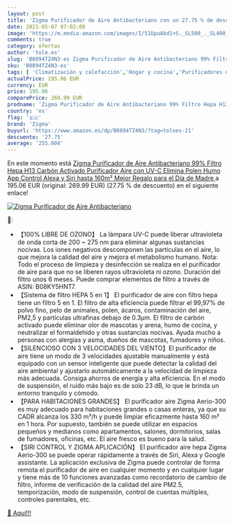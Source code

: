 ```yaml
---
layout: post
title: 'Zigma Purificador de Aire Antibacteriano con un 27.75 % de descuento'
date: 2021-05-07 07:02:08
image: 'https://m.media-amazon.com/images/I/51UpuAbd1+S._SL500_._SL400_.jpg'
comments: true
category: ofertas
author: 'tole.es'
slug: 'B0894TZ4N3-es Zigma Purificador de Aire Antibacteriano 99% Filtro Hepa...'
sku: 'B0894TZ4N3-es'
tags: [ 'Climatización y calefacción','Hogar y cocina','Purificadores de aire','alexa','zigma', ]
actualPrice: 195.06 EUR
currency: EUR
price: 195.06
comparePrice: 269.99 EUR
prodname: 'Zigma Purificador de Aire Antibacteriano 99% Filtro Hepa H13 Carbón Activado Purificador Aire con UV-C  Elimina Polen Humo  App Control Alexa y Siri  hasta 160m²  Mejor Regalo para el Día de Madre '
country: 'es'
flag: '🇪🇸'
brand: 'Zigma'
buyurl: 'https://www.amazon.es/dp/B0894TZ4N3/?tag=tolees-21'
descuento: '27.75'
average: '255.004'
---
```


En este momento está [Zigma Purificador de Aire Antibacteriano 99% Filtro Hepa H13 Carbón Activado Purificador Aire con UV-C  Elimina Polen Humo  App Control Alexa y Siri  hasta 160m²  Mejor Regalo para el Día de Madre ](https://www.amazon.es/dp/B0894TZ4N3/?tag=tolees-21) a 195.06 EUR (original: 269.99 EUR) (27.75 %  de descuento) en el siguiente enlace!

[![Zigma Purificador de Aire Antibacteriano](https://m.media-amazon.com/images/I/51UpuAbd1+S._SL500_._SL400_.jpg)](https://www.amazon.es/dp/B0894TZ4N3/?tag=tolees-21)

🔎:

- 【100% LIBRE DE OZONO】 La lámpara UV-C puede liberar ultravioleta de onda corta de 200 ~ 275 nm para eliminar algunas sustancias nocivas. Los iones negativos descomponen las partículas en el aire, lo que mejora la calidad del aire y mejora el metabolismo humano. Nota: Todo el proceso de limpieza y desinfección se realiza en el purificador de aire para que no se liberen rayos ultravioleta ni ozono. Duración del filtro unos 6 meses. Puede comprar elementos de filtro a través de ASIN: B08KY5HNT7.
- 【Sistema de filtro HEPA 5 en 1】 El purificador de aire con filtro hepa tiene un filtro 5 en 1. El filtro de alta eficiencia puede filtrar el 99,97% de polvo fino, pelo de animales, polen, ácaros, contaminación del aire, PM2,5 y partículas ultrafinas debajo de 0.3μm. El filtro de carbón activado puede eliminar olor de mascotas y arena, humo de cocina, y neutralizar el formaldehído y otras sustancias nocivas. Ayuda mucho a personas con alergias y asma, dueños de mascotas, fumadores y niños.
- 【SILENCIOSO CON 3 VELOCIDADES DEL VIENTO】El purificador de aire tiene un modo de 3 velocidades ajustable manualmente y está equipado con un sensor inteligente que puede detectar la calidad del aire ambiental y ajustarlo automáticamente a la velocidad de limpieza más adecuada. Consiga ahorros de energía y alta eficiencia. En el modo de suspensión, el ruido más bajo es de solo 23 dB, lo que le brinda un entorno tranquilo y cómodo.
- 【PARA HABITACIONES GRANDES】 El purificador aire Zigma Aerio-300 es muy adecuado para habitaciones grandes o casas enteras, ya que su CADR alcanza los 330 m³/h y puede limpiar eficazmente hasta 160 m² en 1 hora. Por supuesto, también se puede utilizar en espacios pequeños y medianos como apartamentos, salones, dormitorios, salas de fumadores, oficinas, etc. El aire fresco es bueno para la salud.
- 【SIRI CONTROL Y ZIGMA APLICACIÓN】 El purificador aire hepa Zigma Aerio-300 se puede operar rápidamente a través de Siri, Alexa y Google assistante. La aplicación exclusiva de Zigma puede controlar de forma remota el purificador de aire en cualquier momento y en cualquier lugar y tiene más de 10 funciones avanzadas como recordatorio de cambio de filtro, informe de verificación de la calidad del aire PM2.5, temporización, modo de suspensión, control de cuentas múltiples, controles parentales, etc.

[🛒 Aquí!!!](https://www.amazon.es/dp/B0894TZ4N3/?tag=tolees-21)

